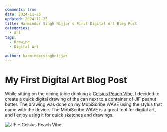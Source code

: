 ```yaml
---
comments: true
date: 2024-11-25
updated: 2024-11-25
title: Harminder Singh Nijjar's First Digital Art Blog Post
categories:
  - Art
tags:
  - Drawing
  - Digital Art

author: harmindersinghnijjar
---
```

# My First Digital Art Blog Post

While sitting on the dining table drinking a [Celsius Peach Vibe](https://amzn.to/499IQbh), I decided to create a quick digital drawing of the can next to a container of JIF peanut butter. The drawing was done on my MobiScribe WAVE using the stylus that came with the device. The MobiScribe WAVE is a great tool for digital art, and I enjoy using it for quick sketches and drawings.

![JIF + Celsius Peach Vibe](https://i.imgur.com/knoIoDW.jpeg)